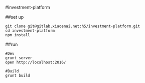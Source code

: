 
#investment-platform

##set up
```
git clone git@gitlab.xiaoenai.net:h5/investment-platform.git
cd investment-platform
npm install

```

##run

```
#Dev
grunt server
open http://localhost:2016/

#Build
grunt build

```
